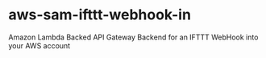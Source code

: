 # aws-sam-ifttt-webhook-in
Amazon Lambda Backed API Gateway Backend for an IFTTT WebHook into your AWS account
